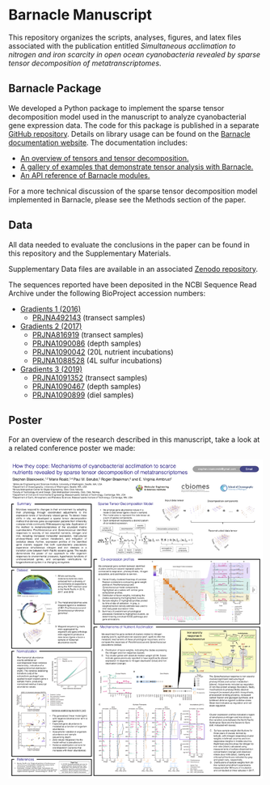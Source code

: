 # Barnacle Manuscript

This repository organizes the scripts, analyses, figures, and latex files associated with the publication entitled _Simultaneous acclimation to nitrogen and iron scarcity in open ocean cyanobacteria revealed by sparse tensor decomposition of metatranscriptomes_.

## Barnacle Package

We developed a Python package to implement the sparse tensor decomposition model used in the manuscript to analyze cyanobacterial gene expression data. The code for this package is published in a separate [GitHub repository](https://github.com/blasks/barnacle). Details on library usage can be found on the [Barnacle documentation website](https://barnacle-py.readthedocs.io). The documentation includes:

- [An overview of tensors and tensor decomposition.](https://barnacle-py.readthedocs.io/en/latest/model.html)
- [A gallery of examples that demonstrate tensor analysis with Barnacle.](https://barnacle-py.readthedocs.io/en/latest/examples.html)
- [An API reference of Barnacle modules.](https://barnacle-py.readthedocs.io/en/latest/autodoc/barnacle.html)

For a more technical discussion of the sparse tensor decomposition model implemented in Barnacle, please see the Methods section of the paper.

## Data

All data needed to evaluate the conclusions in the paper can be found in this repository and the Supplementary Materials. 

Supplementary Data files are available in an associated [Zenodo repository](https://doi.org/10.5281/zenodo.12210994). 

The sequences reported have been deposited in the NCBI Sequence Read Archive under the following BioProject accession numbers: 
- [Gradients 1 (2016)](https://simonscmap.com/catalog/cruises/KOK1606)
   - [PRJNA492143](https://www.ncbi.nlm.nih.gov/bioproject/492143) (transect samples)
- [Gradients 2 (2017)](https://simonscmap.com/catalog/cruises/MGL1704)
   - [PRJNA816919](https://www.ncbi.nlm.nih.gov/bioproject/816919) (transect samples)
   - [PRJNA1090086](https://www.ncbi.nlm.nih.gov/bioproject/1090086) (depth samples)
   - [PRJNA1090042](https://www.ncbi.nlm.nih.gov/bioproject/1090042) (20L nutrient incubations)
   - [PRJNA1088528](https://www.ncbi.nlm.nih.gov/bioproject/1088528) (4L sulfur incubations)
- [Gradients 3 (2019)](https://simonscmap.com/catalog/cruises/KM1906)
   - [PRJNA1091352](https://www.ncbi.nlm.nih.gov/bioproject/1091352) (transect samples)
   - [PRJNA1090467](https://www.ncbi.nlm.nih.gov/bioproject/1090467) (depth samples)
   - [PRJNA1090899](https://www.ncbi.nlm.nih.gov/bioproject/1090899) (diel samples)

## Poster

For an overview of the research described in this manuscript, take a look at a related conference poster we made:

![Barnacle Poster](https://github.com/blasks/barnacle-manuscript/blob/main/barnacle_poster.png)


